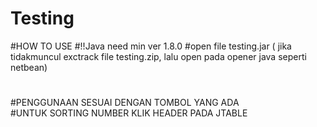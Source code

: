 # Testing
#HOW TO USE
#!!Java need min ver 1.8.0
#open file testing.jar ( jika tidakmuncul exctrack file testing.zip, lalu open pada opener java seperti netbean)
#
#PENGGUNAAN SESUAI DENGAN TOMBOL YANG ADA  
#UNTUK SORTING NUMBER KLIK HEADER PADA JTABLE
